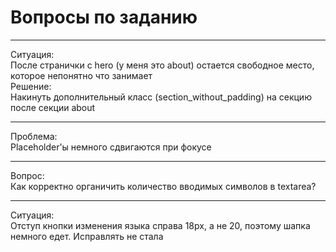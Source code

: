 # Вопросы по заданию
------

Ситуация:   
	После странички с hero (у меня это about) остается свободное место, которое непонятно что занимает  
Решение:  
	Накинуть дополнительный класс (section_without_padding) на секцию после секции about  

------

Проблема:  
	Placeholder'ы немного сдвигаются при фокусе

------

Вопрос:  
	Как корректно органичить количество вводимых символов в textarea?

------

Ситуация:  
	Отступ кнопки изменения языка справа 18px, а не 20, поэтому шапка немного едет. Исправлять не стала
 
